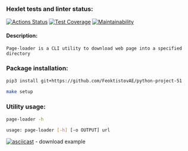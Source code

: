 ### Hexlet tests and linter status:
[![Actions Status](https://github.com/FeoktistovAE/python-project-51/workflows/hexlet-check/badge.svg)](https://github.com/FeoktistovAE/python-project-51/actions)
[![Test Coverage](https://api.codeclimate.com/v1/badges/139d185ebd325cd5cd73/test_coverage)](https://codeclimate.com/github/FeoktistovAE/python-project-51/test_coverage)
[![Maintainability](https://api.codeclimate.com/v1/badges/139d185ebd325cd5cd73/maintainability)](https://codeclimate.com/github/FeoktistovAE/python-project-51/maintainability)
#### Description:
    Page-loader is a CLI utility to download web page into a specified directory
### Package installation:
```bash
pip3 install git+https://github.com/FeoktistovAE/python-project-51
```

```bash
make setup
```
### Utility usage:
```bash
page-loader -h
```

```bash
usage: page-loader [-h] [-o OUTPUT] url
```
[![asciicast](https://asciinema.org/a/d5kxDb8dg5Qd3IbJSxQQm26BZ.svg)](https://asciinema.org/a/d5kxDb8dg5Qd3IbJSxQQm26BZ) - download example